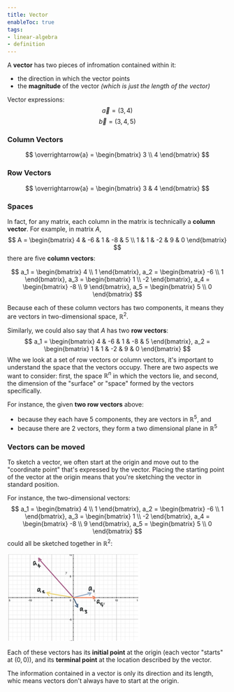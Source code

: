 ```yaml
---
title: Vector
enableToc: true
tags: 
- linear-algebra
- definition
---
```

A **vector** has two pieces of infromation contained within it:
- the direction in which the vector points
- the **magnitude** of the vector *(which is just the length of the vector)*

Vector expressions:
$$
\overrightarrow{a} = (3, 4)
$$
$$
\overrightarrow{b} = (3, 4, 5)
$$
### Column Vectors
$$
\overrightarrow{a} = \begin{bmatrix} 3 \\ 4 \end{bmatrix}
$$
### Row Vectors
$$
\overrightarrow{a} = \begin{bmatrix} 3 & 4 \end{bmatrix}
$$

### Spaces
In fact, for any matrix, each column in the matrix is technically a **column vector**. For example, in matrix $A$,
$$
A = \begin{bmatrix}
4 & -6 & 1 & -8 & 5 \\
1 & 1 & -2 & 9 & 0
\end{bmatrix}
$$
there are five **column vectors**:

$$
a_1 = \begin{bmatrix} 4 \\ 1 \end{bmatrix},
a_2 = \begin{bmatrix} -6 \\ 1 \end{bmatrix},
a_3 = \begin{bmatrix} 1 \\ -2 \end{bmatrix}, 
a_4 = \begin{bmatrix} -8 \\ 9 \end{bmatrix}, 
a_5 = \begin{bmatrix} 5 \\ 0 \end{bmatrix}
$$

Because each of these column vectors has two components, it means they are vectors in two-dimensional space, $\mathbb{R}^2$.

Similarly, we could also say that $A$ has two **row vectors**:
$$
a_1 = \begin{bmatrix} 4 & -6 & 1 & -8 & 5 \end{bmatrix},
a_2 = \begin{bmatrix} 1 & 1 & -2 & 9 & 0 \end{bmatrix}
$$
Whe we look at a set of row vectors or column vectors, it's important to understand the space that the vectors occupy. There are two aspects we want to consider: first, the space $\mathbb{R}^n$ in which the vectors lie, and second, the dimension of the "surface" or "space" formed by the vectors specifically.

For instance, the given **two row vectors** above:
- because they each have $5$ components, they are vectors in $\mathbb{R}^5$, and
- because there are $2$ vectors, they form a two dimensional plane in $\mathbb{R}^5$

### Vectors can be moved
To sketch a vector, we often start at the origin and move out to the "coordinate point" that's expressed by the vector. Placing the starting point of the vector at the origin means that you're sketching the vector in standard position.

For instance, the two-dimensional vectors:
$$
a_1 = \begin{bmatrix} 4 \\ 1 \end{bmatrix},
a_2 = \begin{bmatrix} -6 \\ 1 \end{bmatrix},
a_3 = \begin{bmatrix} 1 \\ -2 \end{bmatrix}, 
a_4 = \begin{bmatrix} -8 \\ 9 \end{bmatrix}, 
a_5 = \begin{bmatrix} 5 \\ 0 \end{bmatrix}
$$
could all be sketched together in $\mathbb{R}^2$:

![vectors drawn on a plane](/notes/assets/vectors-on-a-plane.png#invert_B)

Each of these vectors has its **initial point** at the origin (each vector "starts" at $(0, 0)$), and its **terminal point** at the location described by the vector.

The information contained in a vector is only its direction and its length, whic means vectors don't always have to start at the origin.